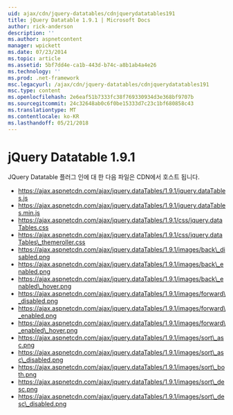 ```yaml
---
uid: ajax/cdn/jquery-datatables/cdnjquerydatatables191
title: jQuery Datatable 1.9.1 | Microsoft Docs
author: rick-anderson
description: ''
ms.author: aspnetcontent
manager: wpickett
ms.date: 07/23/2014
ms.topic: article
ms.assetid: 5bf7dd4e-ca1b-443d-b74c-a8b1ab4a4e26
ms.technology: ''
ms.prod: .net-framework
msc.legacyurl: /ajax/cdn/jquery-datatables/cdnjquerydatatables191
msc.type: content
ms.openlocfilehash: 2e6eaf51b7333fc38f769330934d3e368bf9707b
ms.sourcegitcommit: 24c32648ab0c6f0be15333d7c23c1bf680858c43
ms.translationtype: MT
ms.contentlocale: ko-KR
ms.lasthandoff: 05/21/2018
---
```

<a name="jquery-datatables-191"></a>jQuery Datatable 1.9.1
====================
JQuery Datatable 플러그 인에 대 한 다음 파일은 CDN에서 호스트 됩니다.

- https://ajax.aspnetcdn.com/ajax/jquery.dataTables/1.9.1/jquery.dataTables.js
- https://ajax.aspnetcdn.com/ajax/jquery.dataTables/1.9.1/jquery.dataTables.min.js
- https://ajax.aspnetcdn.com/ajax/jquery.dataTables/1.9.1/css/jquery.dataTables.css
- https://ajax.aspnetcdn.com/ajax/jquery.dataTables/1.9.1/css/jquery.dataTables\_themeroller.css
- https://ajax.aspnetcdn.com/ajax/jquery.dataTables/1.9.1/images/back\_disabled.png
- https://ajax.aspnetcdn.com/ajax/jquery.dataTables/1.9.1/images/back\_enabled.png
- https://ajax.aspnetcdn.com/ajax/jquery.dataTables/1.9.1/images/back\_enabled\_hover.png
- https://ajax.aspnetcdn.com/ajax/jquery.dataTables/1.9.1/images/forward\_disabled.png
- https://ajax.aspnetcdn.com/ajax/jquery.dataTables/1.9.1/images/forward\_enabled.png
- https://ajax.aspnetcdn.com/ajax/jquery.dataTables/1.9.1/images/forward\_enabled\_hover.png
- https://ajax.aspnetcdn.com/ajax/jquery.dataTables/1.9.1/images/sort\_asc.png
- https://ajax.aspnetcdn.com/ajax/jquery.dataTables/1.9.1/images/sort\_asc\_disabled.png
- https://ajax.aspnetcdn.com/ajax/jquery.dataTables/1.9.1/images/sort\_both.png
- https://ajax.aspnetcdn.com/ajax/jquery.dataTables/1.9.1/images/sort\_desc.png
- https://ajax.aspnetcdn.com/ajax/jquery.dataTables/1.9.1/images/sort\_desc\_disabled.png
